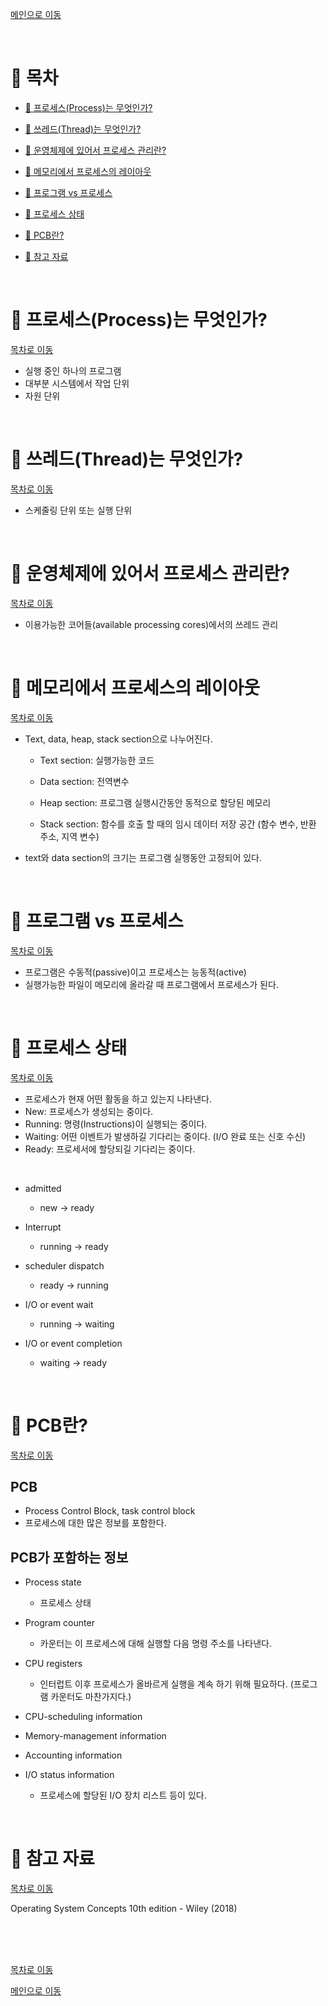 [메인으로 이동](../README.md)

<br>

# 📒 목차 <a id="index"></a>

- [📖 프로세스(Process)는 무엇인가?](#1)

- [📖 쓰레드(Thread)는 무엇인가?](#2)

- [📖 운영체제에 있어서 프로세스 관리란?](#3)

- [📖 메모리에서 프로세스의 레이아웃](#4)

- [📖 프로그램 vs 프로세스](#5)

- [📖 프로세스 상태](#6)

- [📖 PCB란?](#7)

- [📖 참고 자료](#8)

<br>


# 📖 프로세스(Process)는 무엇인가? <a id="1"></a> 

[목차로 이동](#index)<br>

- 실행 중인 하나의 프로그램
- 대부분 시스템에서 작업 단위
- 자원 단위

<br>

# 📖 쓰레드(Thread)는 무엇인가? <a id="2"></a> 

[목차로 이동](#index)<br>

- 스케줄링 단위 또는 실행 단위

<br>

# 📖 운영체제에 있어서 프로세스 관리란? <a id="3"></a>

[목차로 이동](#index)<br>

- 이용가능한 코어들(available processing cores)에서의 쓰레드 관리

<br>

# 📖 메모리에서 프로세스의 레이아웃 <a id="4"></a>

[목차로 이동](#index)<br>

- Text, data, heap, stack section으로 나누어진다.
    - Text section: 실행가능한 코드

    - Data section: 전역변수
    - Heap section: 프로그램 실행시간동안 동적으로 할당된 메모리
    - Stack section: 함수를 호출 할 때의 임시 데이터 저장 공간 (함수 변수, 반환 주소, 지역 변수)


- text와 data section의 크기는 프로그램 실행동안 고정되어 있다.

<br>

# 📖 프로그램 vs 프로세스 <a id="5"></a>

[목차로 이동](#index)<br>

- 프로그램은 수동적(passive)이고 프로세스는 능동적(active)
- 실행가능한 파일이 메모리에 올라갈 때 프로그램에서 프로세스가 된다.

<br>

# 📖 프로세스 상태 <a id="6"></a>

[목차로 이동](#index)<br>

- 프로세스가 현재 어떤 활동을 하고 있는지 나타낸다.
- New: 프로세스가 생성되는 중이다.
- Running: 명령(Instructions)이 실행되는 중이다.
- Waiting: 어떤 이벤트가 발생하길 기다리는 중이다. (I/O 완료 또는 신호 수신)
- Ready: 프로세서에 할당되길 기다리는 중이다.

<br>

- admitted
    - new → ready

- Interrupt
    - running → ready

- scheduler dispatch
    - ready → running

- I/O or event wait
    - running → waiting

- I/O or event completion
    - waiting → ready

<br>

# 📖 PCB란? <a id="7"></a>

[목차로 이동](#index)<br>

## PCB

- Process Control Block, task control block
- 프로세스에 대한 많은 정보를 포함한다.


## PCB가 포함하는 정보 <a id="8"></a>

- Process state
    - 프로세스 상태

- Program counter
    - 카운터는 이 프로세스에 대해 실행할 다음 명령 주소를 나타낸다.

- CPU registers
    - 인터럽트 이후 프로세스가 올바르게 실행을 계속 하기 위해 필요하다. (프로그램 카운터도 마찬가지다.)

- CPU-scheduling information

- Memory-management information

- Accounting information

- I/O status information
    - 프로세스에 할당된 I/O 장치 리스트 등이 있다.



<br>

# 📖 참고 자료 <a id="9"></a>

[목차로 이동](#index)<br>

Operating System Concepts 10th edition - Wiley (2018)

<br><br><br>

[목차로 이동](#index)

[메인으로 이동](../README.md)